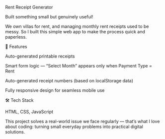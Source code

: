 Rent Receipt Generator

Built something small but genuinely useful!

We own villas for rent, and managing monthly rent receipts used to be messy. So I built this simple web app to make the process quick and paperless.

🚀 Features

Auto-generated printable receipts

Smart form logic — “Select Month” appears only when Payment Type = Rent

Auto-generated receipt numbers (based on localStorage data)

Fully responsive design for seamless mobile use

🛠️ Tech Stack

HTML, CSS, JavaScript

This project solves a real-world issue we face regularly — that’s what I love about coding: turning small everyday problems into practical digital solutions.
